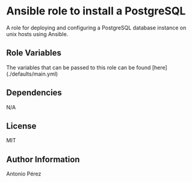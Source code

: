 Ansible role to install a PostgreSQL
========

A role for deploying and configuring a PostgreSQL database instance on unix hosts using Ansible.

Role Variables
--------------

The variables that can be passed to this role can be found [here] (./defaults/main.yml)


Dependencies
------------

N/A

License
-------

MIT

Author Information
------------------

Antonio Pérez
